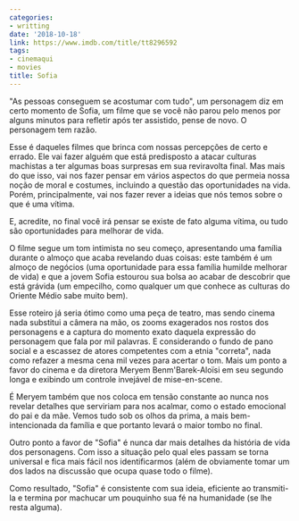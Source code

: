 ```yaml
---
categories:
- writting
date: '2018-10-18'
link: https://www.imdb.com/title/tt8296592
tags:
- cinemaqui
- movies
title: Sofia
---
```


"As pessoas conseguem se acostumar com tudo", um personagem diz em certo momento de Sofia, um filme que se você não parou pelo menos por alguns minutos para refletir após ter assistido, pense de novo. O personagem tem razão.

Esse é daqueles filmes que brinca com nossas percepções de certo e errado. Ele vai fazer alguém que está predisposto a atacar culturas machistas a ter algumas boas surpresas em sua reviravolta final. Mas mais do que isso, vai nos fazer pensar em vários aspectos do que permeia nossa noção de moral e costumes, incluindo a questão das oportunidades na vida. Porém, principalmente, vai nos fazer rever a ideias que nós temos sobre o que é uma vítima.

E, acredite, no final você irá pensar se existe de fato alguma vítima, ou tudo são oportunidades para melhorar de vida.

O filme segue um tom intimista no seu começo, apresentando uma família durante o almoço que acaba revelando duas coisas: este também é um almoço de negócios (uma oportunidade para essa família humilde melhorar de vida) e que a jovem Sofia estourou sua bolsa ao acabar de descobrir que está grávida (um empecilho, como qualquer um que conhece as culturas do Oriente Médio sabe muito bem).

Esse roteiro já seria ótimo como uma peça de teatro, mas sendo cinema nada substitui a câmera na mão, os zooms exagerados nos rostos dos personagens e a captura do momento exato daquela expressão do personagem que fala por mil palavras. E considerando o fundo de pano social e a escassez de atores competentes com a etnia "correta", nada como refazer a mesma cena mil vezes para acertar o tom. Mais um ponto a favor do cinema e da diretora Meryem Benm'Barek-Aloïsi em seu segundo longa e exibindo um controle invejável de mise-en-scene.

É Meryem também que nos coloca em tensão constante ao nunca nos revelar detalhes que serviriam para nos acalmar, como o estado emocional do pai e da mãe. Vemos tudo sob os olhos da prima, a mais bem-intencionada da família e que portanto levará o maior tombo no final.

Outro ponto a favor de "Sofia" é nunca dar mais detalhes da história de vida dos personagens. Com isso a situação pelo qual eles passam se torna universal e fica mais fácil nos identificarmos (além de obviamente tomar um dos lados na discussão que ocupa quase todo o filme).

Como resultado, "Sofia" é consistente com sua ideia, eficiente ao transmiti-la e termina por machucar um pouquinho sua fé na humanidade (se lhe resta alguma).